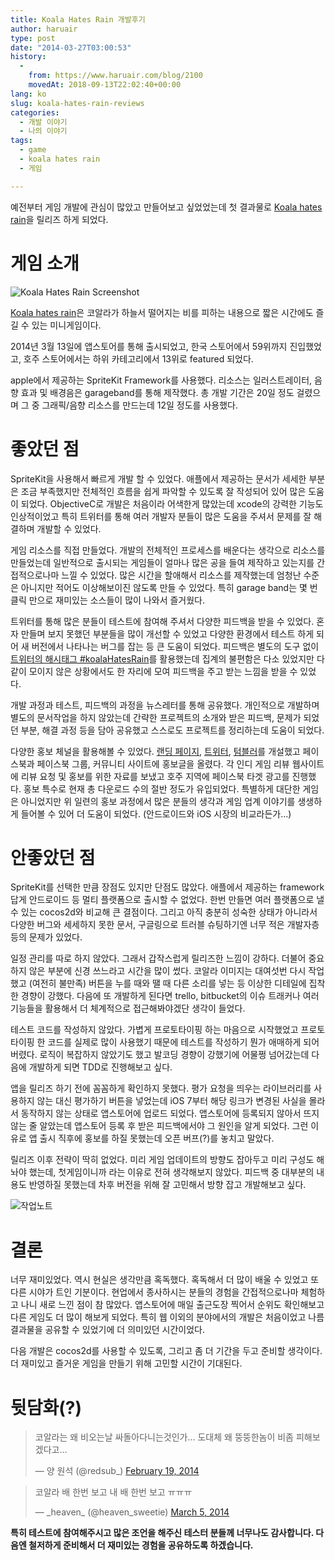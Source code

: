 ```yaml
---
title: Koala Hates Rain 개발후기
author: haruair
type: post
date: "2014-03-27T03:00:53"
history:
  - 
    from: https://www.haruair.com/blog/2100
    movedAt: 2018-09-13T22:02:40+00:00
lang: ko
slug: koala-hates-rain-reviews
categories:
  - 개발 이야기
  - 나의 이야기
tags:
  - game
  - koala hates rain
  - 게임

---
```

예전부터 게임 개발에 관심이 많았고 만들어보고 싶었었는데 첫 결과물로 [Koala hates rain][1]을 릴리즈 하게 되었다.

# 게임 소개

<img src="https://farm8.staticflickr.com/7099/13430562365_630b1c794b_o.png?w=660&#038;ssl=1" alt="Koala Hates Rain Screenshot" class="alignright" data-recalc-dims="1" />

[Koala hates rain][1]은 코알라가 하늘서 떨어지는 비를 피하는 내용으로 짧은 시간에도 즐길 수 있는 미니게임이다.

2014년 3월 13일에 앱스토어를 통해 출시되었고, 한국 스토어에서 59위까지 진입했었고, 호주 스토어에서는 하위 카테고리에서 13위로 featured 되었다.

apple에서 제공하는 SpriteKit Framework를 사용했다. 리소스는 일러스트레이터, 음향 효과 및 배경음은 garageband를 통해 제작했다. 총 개발 기간은 20일 정도 걸렸으며 그 중 그래픽/음향 리소스를 만드는데 12일 정도를 사용했다.

# 좋았던 점

SpriteKit을 사용해서 빠르게 개발 할 수 있었다. 애플에서 제공하는 문서가 세세한 부분은 조금 부족했지만 전체적인 흐름을 쉽게 파악할 수 있도록 잘 작성되어 있어 많은 도움이 되었다. ObjectiveC로 개발은 처음이라 어색한게 많았는데 xcode의 강력한 기능도 인상적이었고 특히 트위터를 통해 여러 개발자 분들이 많은 도움을 주셔서 문제를 잘 해결하며 개발할 수 있었다.

게임 리소스를 직접 만들었다. 개발의 전체적인 프로세스를 배운다는 생각으로 리소스를 만들었는데 일반적으로 출시되는 게임들이 얼마나 많은 공을 들여 제작하고 있는지를 간접적으로나마 느낄 수 있었다. 많은 시간을 할애해서 리소스를 제작했는데 엄청난 수준은 아니지만 적어도 이상해보이진 않도록 만들 수 있었다. 특히 garage band는 몇 번 클릭 만으로 재미있는 소스들이 많이 나와서 즐거웠다.

트위터를 통해 많은 분들이 테스트에 참여해 주셔서 다양한 피드백을 받을 수 있었다. 혼자 만들며 보지 못했던 부분들을 많이 개선할 수 있었고 다양한 환경에서 테스트 하게 되어 새 버전에서 나타나는 버그를 잡는 등 큰 도움이 되었다. 피드백은 별도의 도구 없이 [트위터의 해시태그 #koalaHatesRain][2]를 활용했는데 집계의 불편함은 다소 있었지만 다같이 모이지 않은 상황에서도 한 자리에 모여 피드백을 주고 받는 느낌을 받을 수 있었다.

개발 과정과 테스트, 피드백의 과정을 뉴스레터를 통해 공유했다. 개인적으로 개발하며 별도의 문서작업을 하지 않았는데 간략한 프로젝트의 소개와 받은 피드백, 문제가 되었던 부분, 해결 과정 등을 담아 공유했고 스스로도 프로젝트를 정리하는데 도움이 되었다.

다양한 홍보 체널을 활용해볼 수 있었다. [랜딩 페이지][3], [트위터][4], [텀블러][5]를 개설했고 페이스북과 페이스북 그룹, 커뮤니티 사이트에 홍보글을 올렸다. 각 인디 게임 리뷰 웹사이트에 리뷰 요청 및 홍보를 위한 자료를 보냈고 호주 지역에 페이스북 타겟 광고를 진행했다. 홍보 특수로 현재 총 다운로드 수의 절반 정도가 유입되었다. 특별하게 대단한 게임은 아니었지만 위 일련의 홍보 과정에서 많은 분들의 생각과 게임 업계 이야기를 생생하게 들어볼 수 있어 더 도움이 되었다. (안드로이드와 iOS 시장의 비교라든가…)

# 안좋았던 점

SpriteKit를 선택한 만큼 장점도 있지만 단점도 많았다. 애플에서 제공하는 framework 답게 안드로이드 등 멀티 플랫폼으로 출시할 수 없었다. 한번 만들면 여러 플랫폼으로 낼 수 있는 cocos2d와 비교해 큰 결점이다. 그리고 아직 충분히 성숙한 상태가 아니라서 다양한 버그와 세세하지 못한 문서, 구글링으로 트러블 슈팅하기엔 너무 적은 개발자층 등의 문제가 있었다.

일정 관리를 따로 하지 않았다. 그래서 갑작스럽게 릴리즈한 느낌이 강하다. 더불어 중요하지 않은 부분에 신경 쓰느라고 시간을 많이 썼다. 코알라 이미지는 대여섯번 다시 작업했고 (여전히 불만족) 버튼을 누를 때와 땔 때 다른 소리를 넣는 등 이상한 디테일에 집착한 경향이 강했다. 다음에 또 개발하게 된다면 trello, bitbucket의 이슈 트래커나 여러 기능들을 활용해서 더 체계적으로 접근해봐야겠단 생각이 들었다.

테스트 코드를 작성하지 않았다. 가볍게 프로토타이핑 하는 마음으로 시작했었고 프로토타이핑 한 코드를 실제로 많이 사용했기 때문에 테스트를 작성하기 뭔가 애매하게 되어 버렸다. 로직이 복잡하지 않았기도 했고 발코딩 경향이 강했기에 어물쩡 넘어갔는데 다음에 개발하게 되면 TDD로 진행해보고 싶다.

앱을 릴리즈 하기 전에 꼼꼼하게 확인하지 못했다. 평가 요청을 띄우는 라이브러리를 사용하지 않는 대신 평가하기 버튼을 넣었는데 iOS 7부터 해당 링크가 변경된 사실을 몰라서 동작하지 않는 상태로 앱스토어에 업로드 되었다. 앱스토어에 등록되지 않아서 뜨지 않는 줄 알았는데 앱스토어 등록 후 받은 피드백에서야 그 원인을 알게 되었다. 그런 이유로 앱 출시 직후에 홍보를 하질 못했는데 오픈 버프(?)를 놓치고 말았다.

릴리즈 이후 전략이 딱히 없었다. 미리 게임 업데이트의 방향도 잡아두고 미리 구성도 해놔야 했는데, 첫게임이니까 라는 이유로 전혀 생각해보지 않았다. 피드백 중 대부분의 내용도 반영하질 못했는데 차후 버전을 위해 잘 고민해서 방향 잡고 개발해보고 싶다.

<img src="https://farm3.staticflickr.com/2823/13431123395_326d352594_o.jpg?w=660&#038;ssl=1" alt="작업노트" data-recalc-dims="1" />

# 결론

너무 재미있었다. 역시 현실은 생각만큼 혹독했다. 혹독해서 더 많이 배울 수 있었고 또 다른 시야가 트인 기분이다. 현업에서 종사하시는 분들의 경험을 간접적으로나마 체험하고 나니 새로 느낀 점이 참 많았다. 앱스토어에 매일 출근도장 찍어서 순위도 확인해보고 다른 게임도 더 많이 해보게 되었다. 특히 웹 이외의 분야에서의 개발은 처음이었고 나름 결과물을 공유할 수 있었기에 더 의미있던 시간이었다.

다음 개발은 cocos2d를 사용할 수 있도록, 그리고 좀 더 기간을 두고 준비할 생각이다. 더 재미있고 즐거운 게임을 만들기 위해 고민할 시간이 기대된다.

# 뒷담화(?)

<blockquote class="twitter-tweet" lang="en">
  <p>
    코알라는 왜 비오는날 싸돌아다니는것인가… 도대체 왜 뚱뚱한놈이 비좀 피해보겠다고&#8230;
  </p>
  
  <p>
    &mdash; 양 원석 (@redsub_) <a href="https://twitter.com/redsub_/statuses/435991141461151744">February 19, 2014</a>
  </p>
</blockquote>



<blockquote class="twitter-tweet" lang="en">
  <p>
    코알라 배 한번 보고 내 배 한번 보고 ㅠㅠㅠ
  </p>
  
  <p>
    &mdash; _heaven_ (@heaven_sweetie) <a href="https://twitter.com/heaven_sweetie/statuses/441195638236008448">March 5, 2014</a>
  </p>
</blockquote>



**특히 테스트에 참여해주시고 많은 조언을 해주신 테스터 분들께 너무나도 감사합니다. 다음엔 철저하게 준비해서 더 재미있는 경험을 공유하도록 하겠습니다.**

 [1]: https://itunes.apple.com/app/id824136867
 [2]: https://twitter.com/search?q=%23koalahatesrain
 [3]: http://koalahatesrain.com
 [4]: http://twitter.com/koalahatesrain
 [5]: http://koalahatesrain.tumblr.com